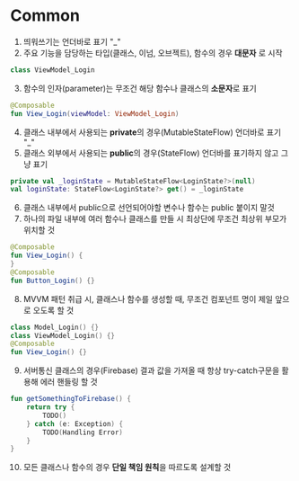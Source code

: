 # Common
1. 띄워쓰기는 언더바로 표기 "_"
2. 주요 기능을 담당하는 타입(클래스, 이넘, 오브젝트), 함수의 경우 **대문자** 로 시작
```Kotlin
class ViewModel_Login
```
3. 함수의 인자(parameter)는 무조건 해당 함수나 클래스의 **소문자**로 표기
```Kotlin
@Composable
fun View_Login(viewModel: ViewModel_Login)
```
4. 클래스 내부에서 사용되는 **private**의 경우(MutableStateFlow) 언더바로 표기 "_"
5. 클래스 외부에서 사용되는 **public**의 경우(StateFlow) 언더바를 표기하지 않고 그냥 표기
````Kotlin
private val _loginState = MutableStateFlow<LoginState?>(null)
val loginState: StateFlow<LoginState?> get() = _loginState
````
6. 클래스 내부에서 public으로 선언되어야할 변수나 함수는 public 붙이지 말것
7. 하나의 파일 내부에 여러 함수나 클래스를 만들 시 최상단에 무조건 최상위 부모가 위치할 것
````Kotlin
@Composable
fun View_Login() {
}
@Composable
fun Button_Login() {}
````
8. MVVM 패턴 취급 시, 클래스나 함수를 생성할 때, 무조건 컴포넌트 명이 제일 앞으로 오도록 할 것
````Kotlin
class Model_Login() {}
class ViewModel_Login() {}
@Composable
fun View_Login() {}
````
9. 서버통신 클래스의 경우(Firebase) 결과 값을 가져올 때 항상 try-catch구문을 활용해 에러 핸들링 할 것
````Kotlin
fun getSomethingToFirebase() {
    return try {
        TODO()
    } catch (e: Exception) {
        TODO(Handling Error)
    }
}
````
10. 모든 클래스나 함수의 경우 **단일 책임 원칙**을 따르도록 설계할 것

